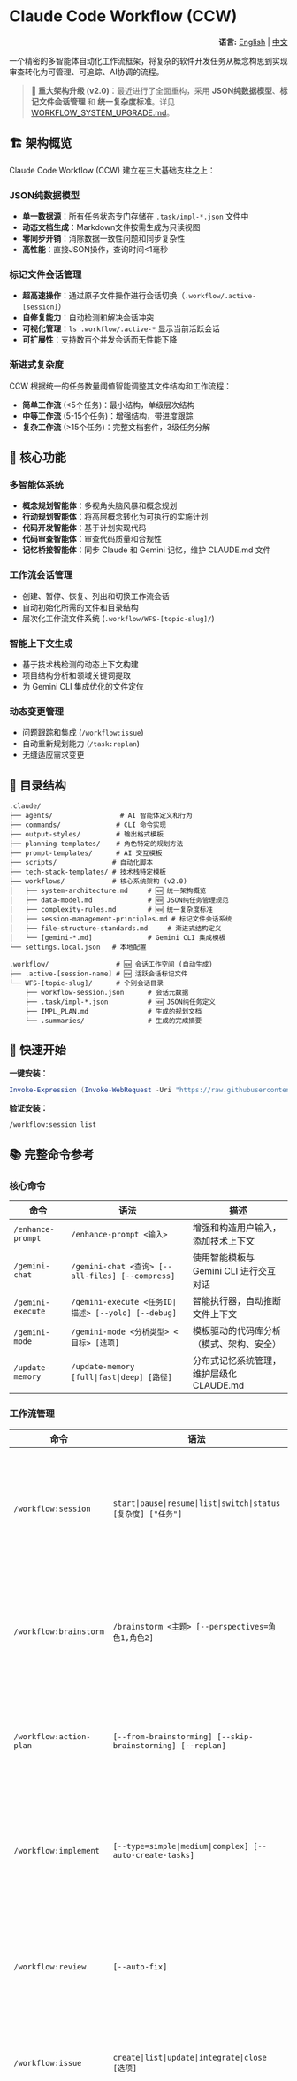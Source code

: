 # Claude Code Workflow (CCW)

<div align="right">

**语言:** [English](README.md) | [中文](README_CN.md)

</div>

一个精密的多智能体自动化工作流框架，将复杂的软件开发任务从概念构思到实现审查转化为可管理、可追踪、AI协调的流程。

> **🎉 重大架构升级 (v2.0)**：最近进行了全面重构，采用 **JSON纯数据模型**、**标记文件会话管理** 和 **统一复杂度标准**。详见 [WORKFLOW_SYSTEM_UPGRADE.md](WORKFLOW_SYSTEM_UPGRADE.md)。

## 🏗️ 架构概览

Claude Code Workflow (CCW) 建立在三大基础支柱之上：

### **JSON纯数据模型**
- **单一数据源**：所有任务状态专门存储在 `.task/impl-*.json` 文件中
- **动态文档生成**：Markdown文件按需生成为只读视图
- **零同步开销**：消除数据一致性问题和同步复杂性
- **高性能**：直接JSON操作，查询时间<1毫秒

### **标记文件会话管理**  
- **超高速操作**：通过原子文件操作进行会话切换（`.workflow/.active-[session]`）
- **自修复能力**：自动检测和解决会话冲突
- **可视化管理**：`ls .workflow/.active-*` 显示当前活跃会话
- **可扩展性**：支持数百个并发会话而无性能下降

### **渐进式复杂度**
CCW 根据统一的任务数量阈值智能调整其文件结构和工作流程：
- **简单工作流** (<5个任务)：最小结构，单级层次结构
- **中等工作流** (5-15个任务)：增强结构，带进度跟踪
- **复杂工作流** (>15个任务)：完整文档套件，3级任务分解

## 🚀 核心功能

### 多智能体系统
- **概念规划智能体**：多视角头脑风暴和概念规划
- **行动规划智能体**：将高层概念转化为可执行的实施计划
- **代码开发智能体**：基于计划实现代码
- **代码审查智能体**：审查代码质量和合规性
- **记忆桥接智能体**：同步 Claude 和 Gemini 记忆，维护 CLAUDE.md 文件

### 工作流会话管理
- 创建、暂停、恢复、列出和切换工作流会话
- 自动初始化所需的文件和目录结构
- 层次化工作流文件系统 (`.workflow/WFS-[topic-slug]/`)

### 智能上下文生成
- 基于技术栈检测的动态上下文构建
- 项目结构分析和领域关键词提取
- 为 Gemini CLI 集成优化的文件定位

### 动态变更管理
- 问题跟踪和集成 (`/workflow:issue`)
- 自动重新规划能力 (`/task:replan`)
- 无缝适应需求变更

## 📁 目录结构

```
.claude/
├── agents/                 # AI 智能体定义和行为
├── commands/              # CLI 命令实现
├── output-styles/         # 输出格式模板
├── planning-templates/    # 角色特定的规划方法
├── prompt-templates/      # AI 交互模板
├── scripts/              # 自动化脚本
├── tech-stack-templates/ # 技术栈特定模板
├── workflows/            # 核心系统架构 (v2.0)
│   ├── system-architecture.md     # 🆕 统一架构概览
│   ├── data-model.md              # 🆕 JSON纯任务管理规范
│   ├── complexity-rules.md        # 🆕 统一复杂度标准
│   ├── session-management-principles.md # 标记文件会话系统
│   ├── file-structure-standards.md     # 渐进式结构定义
│   └── [gemini-*.md]              # Gemini CLI 集成模板
└── settings.local.json   # 本地配置

.workflow/                 # 🆕 会话工作空间 (自动生成)
├── .active-[session-name] # 🆕 活跃会话标记文件
└── WFS-[topic-slug]/      # 个别会话目录
    ├── workflow-session.json      # 会话元数据
    ├── .task/impl-*.json          # 🆕 JSON纯任务定义
    ├── IMPL_PLAN.md               # 生成的规划文档
    └── .summaries/                # 生成的完成摘要
```

## 🚀 快速开始

**一键安装：**
```powershell
Invoke-Expression (Invoke-WebRequest -Uri "https://raw.githubusercontent.com/catlog22/Claude-Code-Workflow/main/install-remote.ps1" -UseBasicParsing).Content
```

**验证安装：**
```bash
/workflow:session list
```

## 📚 完整命令参考

### 核心命令

| 命令 | 语法 | 描述 |
|---------|--------|-------------|
| `/enhance-prompt` | `/enhance-prompt <输入>` | 增强和构造用户输入，添加技术上下文 |
| `/gemini-chat` | `/gemini-chat <查询> [--all-files] [--compress]` | 使用智能模板与 Gemini CLI 进行交互对话 |
| `/gemini-execute` | `/gemini-execute <任务ID\|描述> [--yolo] [--debug]` | 智能执行器，自动推断文件上下文 |
| `/gemini-mode` | `/gemini-mode <分析类型> <目标> [选项]` | 模板驱动的代码库分析（模式、架构、安全） |
| `/update-memory` | `/update-memory [full\|fast\|deep] [路径]` | 分布式记忆系统管理，维护层级化 CLAUDE.md |

### 工作流管理

| 命令 | 语法 | 描述 |
|---------|--------|-------------|
| `/workflow:session` | `start\|pause\|resume\|list\|switch\|status [复杂度] ["任务"]` | 会话生命周期管理，支持复杂度自适应 |
| `/workflow:brainstorm` | `/brainstorm <主题> [--perspectives=角色1,角色2]` | 多智能体概念规划，提供不同专家视角 |
| `/workflow:action-plan` | `[--from-brainstorming] [--skip-brainstorming] [--replan]` | 将概念转化为可执行的实施计划 |
| `/workflow:implement` | `[--type=simple\|medium\|complex] [--auto-create-tasks]` | 进入实施阶段，基于复杂度组织流程 |
| `/workflow:review` | `[--auto-fix]` | 最终质量保证，自动化测试和验证 |
| `/workflow:issue` | `create\|list\|update\|integrate\|close [选项]` | 动态问题和变更请求管理 |
| `/context` | `[任务ID\|--filter] [--analyze] [--format=tree\|list\|json]` | 统一的任务和工作流上下文，自动数据一致性 |

### 任务执行

| 命令 | 语法 | 描述 |
|---------|--------|-------------|
| `/task:create` | `"<标题>" [--type=类型] [--priority=级别]` | 创建层级化实施任务，自动生成 ID |
| `/task:breakdown` | `<任务ID> [--strategy=auto\|interactive] [--depth=1-3]` | 智能任务分解为可管理的子任务 |
| `/task:execute` | `<任务ID> [--mode=auto\|guided] [--agent=类型]` | 执行任务，自动选择智能体 |
| `/task:replan` | `[任务ID\|--all] [--reason] [--strategy=adjust\|rebuild]` | 动态任务重新规划，适应需求变更 |

## 🎯 使用工作流

### 复杂功能开发
```bash
# 1. 启动完整文档的复杂工作流
/workflow:session start complex "实现 OAuth2 认证系统"

# 2. 多视角头脑风暴
/brainstorm "OAuth2 架构设计" --perspectives=system-architect,security-expert,data-architect

# 3. 创建详细实施计划
/workflow:action-plan --from-brainstorming

# 4. 分解为可管理的任务
/task:create "后端 API 开发"
/task:breakdown IMPL-1 --strategy=auto

# 5. 智能自动化执行
/gemini-execute IMPL-1.1 --yolo
/gemini-execute IMPL-1.2 --yolo

# 6. 处理动态变更
/workflow:issue create --type=enhancement "添加社交登录支持"
/workflow:issue integrate ISS-001 --position=next

# 7. 监控和审查
/workflow:context --detailed
/workflow:review --auto-fix
```

### 快速Bug修复
```bash
# 1. 简单任务的轻量级会话
/workflow:session start simple "修复登录按钮对齐问题"

# 2. 直接分析和实施
/gemini-chat "分析 @{src/components/Login.js} 中登录按钮的 CSS 问题"

# 3. 创建并执行单一任务
/task:create "应用登录按钮的 CSS 修复"
/task:execute IMPL-1 --mode=auto

# 4. 快速审查
/workflow:review
```

### 高级代码分析
```bash
# 1. 安全审计
/gemini-mode security "扫描认证模块的安全漏洞"

# 2. 架构分析
/gemini-mode architecture "分析组件依赖和数据流"

# 3. 性能优化
/gemini-mode performance "识别 React 渲染的瓶颈"

# 4. 模式识别
/gemini-mode pattern "提取可重用的组件模式"
```

## 📊 基于复杂度的策略

| 复杂度 | 任务数量 | 层次深度 | 文件结构 | 命令策略 |
|------------|------------|----------------|----------------|------------------|
| **简单** | <5个任务 | 1级 (impl-N) | 最小结构 | 跳过头脑风暴 → 直接实施 |
| **中等** | 5-15个任务 | 2级 (impl-N.M) | 增强 + 自动生成TODO_LIST.md | 可选头脑风暴 → 行动计划 → 进度跟踪 |
| **复杂** | >15个任务 | 3级 (impl-N.M.P) | 完整文档套件 | 必需头脑风暴 → 多智能体编排 → 深度上下文分析 |

### 🚀 架构 v2.0 优势
- **性能提升**：标记文件系统带来95%更快的会话操作
- **一致性保证**：JSON纯模型提供100%数据一致性
- **效率提升**：维护开销减少40-50%
- **可扩展性**：支持数百个并发会话
- **学习曲线**：渐进式复杂度使学习时间缩短50%

## 🔧 技术亮点

- **智能上下文处理**：基于技术栈检测的动态上下文构建
- **模板驱动架构**：通过模板实现高度可定制和可扩展性
- **质量保证集成**：内置代码审查和测试策略阶段
- **分布式记忆系统 (DMS)**：通过 CLAUDE.md 文件维护项目级共享记忆
- **CLI 优先设计**：强大、正交的命令行界面，便于自动化

## 🎨 设计理念

- **结构化优于自由发挥**：引导式工作流防止混乱和遗漏
- **可追溯性与审计**：所有决策和变更的完整审计追踪
- **自动化与人工监督**：在关键决策点保持人工确认的高度自动化
- **关注点分离**：清晰的架构，职责分明
- **可扩展性**：易于通过新的智能体、命令和模板进行扩展

## 📚 文档

- **工作流指南**：查看 `workflows/` 目录获取详细的流程文档
- **智能体定义**：检查 `agents/` 了解 AI 智能体规范
- **模板库**：探索 `planning-templates/` 和 `prompt-templates/`
- **集成指南**：查阅 `workflows/gemini-*.md` 中的 Gemini CLI 集成

## 🤝 贡献

1. Fork 此仓库
2. 创建功能分支：`git checkout -b feature/amazing-feature`
3. 提交更改：`git commit -m 'Add amazing feature'`
4. 推送到分支：`git push origin feature/amazing-feature`
5. 打开 Pull Request

## 📄 许可证

此项目采用 MIT 许可证 - 查看 [LICENSE](LICENSE) 文件了解详情。

## 🔮 未来路线图

- 增强多语言支持
- 与其他 AI 模型集成
- 高级项目分析和洞察
- 实时协作功能
- 扩展的 CI/CD 管道集成

---

**Claude Code Workflow (CCW)** - 通过智能自动化和结构化工作流变革软件开发。